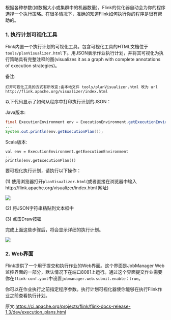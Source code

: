 
根据各种参数(如数据大小或集群中的机器数量)，Flink的优化器自动会为你的程序选择一个执行策略。在很多情况下，准确的知道Flink如何执行你的程序是很有帮助的。

### 1. 执行计划可视化工具

Flink内置一个执行计划的可视化工具。包含可视化工具的HTML文档位于`tools/planVisualizer.html`下。用JSON表示作业执行计划，并将其可视化为执行策略具有完整注释的图(visualizes it as a graph with complete annotations of execution strategies)。

备注:
```
打开可视化工具的方式有所改变:由本地文件 tools/planVisualizer.html 改为 url http://flink.apache.org/visualizer/index.html
```

以下代码显示了如何从程序中打印执行计划的JSON：

Java版本:
```java
final ExecutionEnvironment env = ExecutionEnvironment.getExecutionEnvironment();
...
System.out.println(env.getExecutionPlan());
```

Scala版本:
```
val env = ExecutionEnvironment.getExecutionEnvironment
...
println(env.getExecutionPlan())
```

要可视化执行计划，请执行以下操作：

(1) 使用浏览器打开`planVisualizer.html`(或者直接在浏览器中输入http://flink.apache.org/visualizer/index.html 网址)

![](http://img.blog.csdn.net/20171117100332547?watermark/2/text/aHR0cDovL2Jsb2cuY3Nkbi5uZXQvU3VubnlZb29uYQ==/font/5a6L5L2T/fontsize/400/fill/I0JBQkFCMA==/dissolve/70/gravity/SouthEast)

(2) 将JSON字符串粘贴到文本框中

(3) 点击Draw按钮

完成上面这些步骤后，将会显示详细的执行计划。

![](https://ci.apache.org/projects/flink/flink-docs-release-1.3/fig/plan_visualizer.png)

### 2. Web界面

Flink提供了一个用于提交和执行作业的Web界面。这个界面是JobManager Web监控界面的一部分，默认情况下在端口8081上运行。通过这个界面提交作业需要你在`flink-conf.yaml`中设置`jobmanager.web.submit.enable：true`。

你可以在作业执行之前指定程序参数。执行计划可视化器使你能够在执行Flink作业之前查看执行计划。


原文:https://ci.apache.org/projects/flink/flink-docs-release-1.3/dev/execution_plans.html
